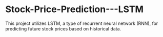# Stock-Price-Prediction---LSTM
This project utilizes LSTM, a type of recurrent neural network (RNN), for predicting future stock prices based on historical data. 
